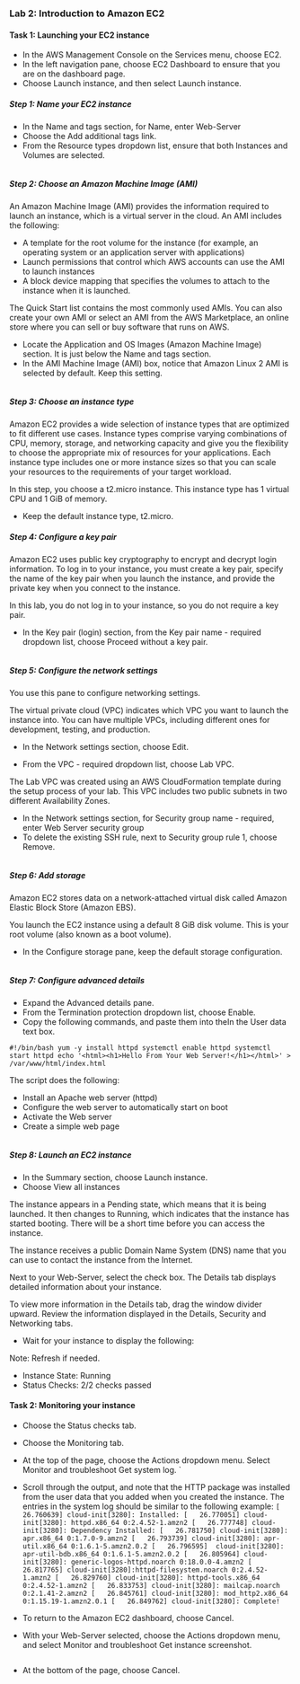 ### Lab 2: Introduction to Amazon EC2

####    Task 1: Launching your EC2 instance

+   In the AWS Management Console on the Services menu, choose EC2.
+   In the left navigation pane, choose EC2 Dashboard to ensure that you are on the dashboard page.
+   Choose Launch instance, and then select Launch instance.

#####   Step 1: Name your EC2 instance
+   In the Name and tags section, for Name, enter Web-Server
+   Choose the Add additional tags link.
+   From the Resource types dropdown list, ensure that both Instances and Volumes are selected.
<img src="step1.PNG" alt="" style="height::100%; width: =100%;"   >

#####   Step 2: Choose an Amazon Machine Image (AMI)
An Amazon Machine Image (AMI) provides the information required to launch an instance, which is a virtual server in the cloud. An AMI includes the following:

+   A template for the root volume for the instance (for example, an operating system or an application server with applications)
+   Launch permissions that control which AWS accounts can use the AMI to launch instances
+   A block device mapping that specifies the volumes to attach to the instance when it is launched.

The Quick Start list contains the most commonly used AMIs. You can also create your own AMI or select an AMI from the AWS Marketplace, an online store where you can sell or buy software that runs on AWS.
+   Locate the Application and OS Images (Amazon Machine Image) section. It is just below the Name and tags section.
+   In the AMI Machine Image (AMI) box, notice that Amazon Linux 2 AMI is selected by default. Keep this setting.

<img src="s2.PNG" alt="" style="height::100%; width: =100%;"   >

#####   Step 3: Choose an instance type
Amazon EC2 provides a wide selection of instance types that are optimized to fit different use cases. Instance types comprise varying combinations of CPU, memory, storage, and networking capacity and give you the flexibility to choose the appropriate mix of resources for your applications. Each instance type includes one or more instance sizes so that you can scale your resources to the requirements of your target workload.

In this step, you choose a t2.micro instance. This instance type has 1 virtual CPU and 1 GiB of memory.
+   Keep the default instance type, t2.micro.

#####   Step 4: Configure a key pair
Amazon EC2 uses public key cryptography to encrypt and decrypt login information. To log in to your instance, you must create a key pair, specify the name of the key pair when you launch the instance, and provide the private key when you connect to the instance.

In this lab, you do not log in to your instance, so you do not require a key pair.
+   In the Key pair (login) section, from the Key pair name - required dropdown list, choose Proceed without a key pair.

<img src="s3.PNG" alt="" style="height::100%; width: =100%;"   >

#####   Step 5: Configure the network settings

You use this pane to configure networking settings.

The virtual private cloud (VPC) indicates which VPC you want to launch the instance into. You can have multiple VPCs, including different ones for development, testing, and production.

 

+   In the Network settings section, choose Edit.

+   From the VPC - required dropdown list, choose Lab VPC.

The Lab VPC was created using an AWS CloudFormation template during the setup process of your lab. This VPC includes two public subnets in two different Availability Zones.

+   In the Network settings section, for Security group name - required, enter Web Server security group
+   To delete the existing SSH rule, next to Security group rule 1, choose Remove.

<img src="s4.PNG" alt="" style="height::100%; width: =100%;"   >

#####   Step 6: Add storage

Amazon EC2 stores data on a network-attached virtual disk called Amazon Elastic Block Store (Amazon EBS).

You launch the EC2 instance using a default 8 GiB disk volume. This is your root volume (also known as a boot volume).
+   In the Configure storage pane, keep the default storage configuration.

<img src="s5.PNG" alt="" style="height::100%; width: =100%;"   >

#####   Step 7: Configure advanced details
+   Expand the Advanced details pane.
+   From the Termination protection dropdown list, choose  Enable.
+   Copy the following commands, and paste them into theIn the User data text box.


`#!/bin/bash
yum -y install httpd
systemctl enable httpd
systemctl start httpd
echo '<html><h1>Hello From Your Web
Server!</h1></html>' > /var/www/html/index.html`

The script does the following:

+   Install an Apache web server (httpd)
+   Configure the web server to automatically start on boot
+   Activate the Web server
+   Create a simple web page
 


<img src="s7.PNG" alt="" style="height::100%; width: =100%;"   >

#####   Step 8: Launch an EC2 instance

+   In the Summary section, choose Launch instance.
+   Choose View all instances

The instance appears in a Pending state, which means that it is being launched. It then changes to Running, which indicates that the instance has started booting. There will be a short time before you can access the instance.

The instance receives a public Domain Name System (DNS) name that you can use to contact the instance from the Internet.

Next to your Web-Server, select the  check box. The Details tab displays detailed information about your instance.

 To view more information in the Details tab, drag the window divider upward.
 Review the information displayed in the Details, Security and Networking tabs.

 

+   Wait for your instance to display the following:

Note: Refresh if needed.
+   Instance State:  Running
+   Status Checks:   2/2 checks passed

####    Task 2: Monitoring your instance
+   Choose the Status checks tab.

+   Choose the Monitoring tab. 
+   At the top of the page, choose the Actions  dropdown menu. Select Monitor and troubleshoot  Get system log.
`<img src="8.PNG" alt="" style="height::100%; width: =100%;"   >
+   Scroll through the output, and note that the HTTP package was installed from the user data that you added when you created the instance. The entries in the system log should be similar to the following example:
`[   26.760639] cloud-init[3280]: Installed:
[   26.770051] cloud-init[3280]: httpd.x86_64 0:2.4.52-1.amzn2
[   26.777748] cloud-init[3280]: Dependency Installed:
[   26.781750] cloud-init[3280]: apr.x86_64 0:1.7.0-9.amzn2
[   26.793739] cloud-init[3280]: apr-util.x86_64 0:1.6.1-5.amzn2.0.2
[   26.796595] 
cloud-init[3280]: apr-util-bdb.x86_64 0:1.6.1-5.amzn2.0.2
[   26.805964] cloud-init[3280]: generic-logos-httpd.noarch 0:18.0.0-4.amzn2
[   26.817765] cloud-init[3280]:httpd-filesystem.noarch 0:2.4.52-1.amzn2
[   26.829760] cloud-init[3280]: httpd-tools.x86_64 0:2.4.52-1.amzn2
[   26.833753] cloud-init[3280]: mailcap.noarch 0:2.1.41-2.amzn2
[   26.845761] cloud-init[3280]: mod_http2.x86_64 0:1.15.19-1.amzn2.0.1
[   26.849762] cloud-init[3280]: Complete!`
+   To return to the Amazon EC2 dashboard, choose Cancel.
+   With your Web-Server selected, choose the Actions  dropdown menu, and select Monitor and troubleshoot  Get instance screenshot.
<img src="9.PNG" alt="" style="height::100%; width: =100%;"   >

+   At the bottom of the page, choose Cancel.
